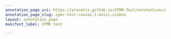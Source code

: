 ```yaml
---
annotation_page_uri: https://alecmtzz.github.io/CPMR-Test/annotations/cpmr-test-canvas-1-music-videos.json
annotation_page_slug: cpmr-test-canvas-1-music-videos
layout: annotation_page
manifest_label: CPMR test

---
```

